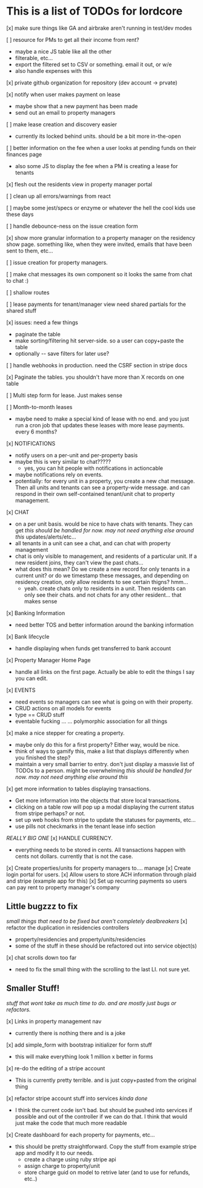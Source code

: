 # This is a list of TODOs for lordcore

[x] make sure things like GA and airbrake aren't running in test/dev modes

[ ] resource for PMs to get all their income from rent?
  * maybe a nice JS table like all the other
  * filterable, etc...
  * export the filtered set to CSV or something. email it out, or w/e
  * also handle expenses with this

[x] private github organization for repository (dev account -> prvate)

[x] notify when user makes payment on lease
  * maybe show that a new payment has been made
  * send out an email to property managers

[ ] make lease creation and discovery easier
  * currently its locked behind units. should be a bit more in-the-open

[ ] better information on the fee when a user looks at pending funds on their finances page
  * also some JS to display the fee when a PM is creating a lease for tenants

[x] flesh out the residents view in property manager portal

[ ] clean up all errors/warnings from react

[ ] maybe some jest/specs or enzyme or whatever the hell the cool kids use these days

[ ] handle debounce-ness on the issue creation form

[x] show more granular information to a property manager on the residency show
page. something like, when they were invited, emails that have been sent to
them, etc...

[ ] issue creation for property managers.

[ ] make chat messages its own component so it looks the same from chat to chat
:)

[ ] shallow routes

[ ] lease payments for tenant/manager view need shared partials for the shared
stuff


[x] issues: need a few things
 * paginate the table
 * make sorting/filtering hit server-side. so a user can copy+paste the table
 * optionally -- save filters for later use?

[ ] handle webhooks in production. need the CSRF section in stripe docs

[x] Paginate the tables. you shouldn't have more than X records on one table

[ ] Multi step form for lease. Just makes sense

[ ] Month-to-month leases
 * maybe need to make a special kind of lease with no end. and you just run a
   cron job that updates these leases with more lease payments. every 6 months?

[x] NOTIFICATIONS
 * notify users on a per-unit and per-property basis
 * maybe this is very similar to chat?????
    * yes, you can hit people with notifications in actioncable
 * maybe notifications rely on events.
 * potentially: for every unit in a property, you create a new chat message.
   Then all units and tenants can see a property-wide message. and can respond
   in their own self-contained tenant/unit chat to property management.

[x] CHAT
 * on a per unit basis. would be nice to have chats with tenants. They can get
*this should be handled for now. may not need anything else around this*
   updates/alerts/etc...
 * all tenants in a unit can see a chat, and can chat with property management
 * chat is only visible to management, and residents of a particular unit. If a
   new resident joins, they can't view the past chats...
  * what does this mean? Do we create a new record for only tenants in a current
    unit? or do we timestamp these messages, and depending on residency
    creation, only allow residents to see certain thigns? hmm...
    * yeah. create chats only to residents in a unit. Then residents can only
      see their chats. and not chats for any other resident... that makes sense

[x] Banking Information
 * need better TOS and better information around the banking information

[x] Bank lifecycle
 * handle displaying when funds get transferred to bank account

[x] Property Manager Home Page
 * handle all links on the first page. Actually be able to edit the things I say
   you can edit.

[x] EVENTS
 * need events so managers can see what is going on with their property.
 * CRUD actions on all models for events
 * type == CRUD stuff
 * eventable fucking ... ... polymorphic association for all things

[x] make a nice stepper for creating a property.
 * maybe only do this for a first property? Either way, would be nice.
 * think of ways to gamify this, make a list that displays differently when you
   finished the step?
 * maintain a very small barrier to entry. don't just display a massvie list of
   TODOs to a person. might be overwhelming
*this should be handled for now. may not need anything else around this*

[x] get more information to tables displaying transactions.
 * Get more information into the objects that store local transactions.
 * clicking on a table row will pop up a modal displaying the current status
   from stripe perhaps? or not.
 * set up web hooks from stripe to update the statuses for payments, etc...
 * use pills not checkmarks in the tenant lease info section

 *REALLY BIG ONE*
[x] HANDLE CURRENCY.
 * everything needs to be stored in cents. All transactions happen with cents
   not dollars. currently that is not the case.


[x] Create properties/units for property managers to.... manage
[x] Create login portal for users.
[x] Allow users to store ACH information through plaid and stripe (example app
for this)
[x] Set up recurring payments so users can pay rent to property manager's
company

## Little bugzzz to fix
 *small things that need to be fixed but aren't completely dealbreakers*
[x] refactor the duplication in residencies controllers
 * property/residencies and property/units/residencies
 * some of the stuff in these should be refactored out into service object(s)

[x] chat scrolls down too far
 * need to fix the small thing with the scrolling to the last LI. not sure yet.

## Smaller Stuff!
 *stuff that wont take as much time to do. and are mostly just bugs or refactors.*

[x] Links in property management nav
 * currently there is nothing there and is a joke

[x] add simple_form with bootstrap initializer for form stuff
* this will make everything look 1 million x better in forms

[x] re-do the editing of a stripe account
* This is currently pretty terrible. and is just copy+pasted from the original
  thing

[x] refactor stripe account stuff into services
  *kinda done*
* I think the current code isn't bad. but should be pushed into services if
  possible and out of the controller if we can do that. I think that would
  just make the code that much more readable


[x] Create dashboard for each property for payments, etc...
* this should be pretty straightforward. Copy the stuff from example stripe app
  and modify it to our needs.
    * create a charge using ruby stripe api
    * assign charge to property/unit
    * store charge guid on model to retrive later (and to use for refunds,
      etc..)
